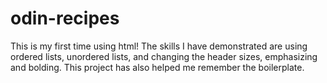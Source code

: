 # odin-recipes
This is my first time using html! The skills I have demonstrated are using ordered lists, unordered lists, and changing the header sizes, emphasizing and bolding. This project has also helped me remember the boilerplate.